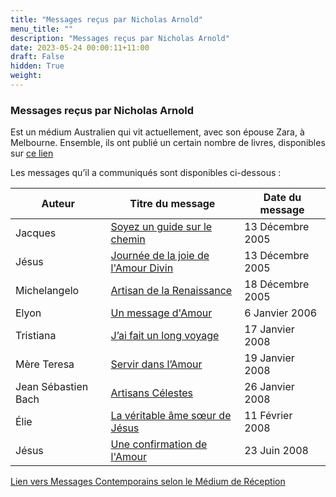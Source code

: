 ```yaml
---
title: "Messages reçus par Nicholas Arnold"
menu_title: ""
description: "Messages reçus par Nicholas Arnold"
date: 2023-05-24 00:00:11+11:00
draft: False
hidden: True
weight:
---
```

### Messages reçus par Nicholas Arnold

Est un médium Australien qui vit actuellement, avec son épouse Zara, à Melbourne. Ensemble, ils ont publié un certain nombre de livres, disponibles sur [ce lien](https://www.lulu.com/search?keyWords=Zara+Borthwick&q=Zara+Borthwick&type=null&adult_audience_rating=00&page=1&pageSize=10)

Les messages qu’il a communiqués sont disponibles ci-dessous :

**Auteur** | **Titre du message** | **Date du message**  
---|---|---
Jacques | [Soyez un guide sur le chemin](/fr-contemporary-messages/fr-contemporary-messages-by-date-order/fr-contemporary-messages-2005/fr-2005-12-13-1-na-james/) | 13 Décembre 2005
Jésus | [Journée de la joie de l'Amour Divin](/fr-contemporary-messages/fr-contemporary-messages-by-date-order/fr-contemporary-messages-2005/fr-2005-12-13-2-na-jesus/) | 13 Décembre 2005
Michelangelo | [Artisan de la Renaissance](/fr-contemporary-messages/fr-contemporary-messages-by-date-order/fr-contemporary-messages-2005/fr-2005-12-18-1-na-michelangelo/) | 18 Décembre 2005
Elyon | [Un message d'Amour](/fr-contemporary-messages/fr-contemporary-messages-by-date-order/fr-contemporary-messages-2006/fr-2006-1-6-1-na-elyon/) | 6 Janvier 2006
Tristiana | [J’ai fait un long voyage](/fr-contemporary-messages/fr-contemporary-messages-by-date-order/fr-contemporary-messages-2008/fr-2008-1-17-1-na-tristiana/) | 17 Janvier 2008
Mère Teresa | [Servir dans l’Amour](/fr-contemporary-messages/fr-contemporary-messages-by-date-order/fr-contemporary-messages-2008/fr-2008-1-19-1-na-mother-teresa/) | 19 Janvier 2008
Jean Sébastien Bach | [Artisans Célestes](/fr-contemporary-messages/fr-contemporary-messages-by-date-order/fr-contemporary-messages-2008/fr-2008-1-26-1-na-johann-sebastian-bach/) | 26 Janvier 2008	
Élie | [La véritable âme sœur de Jésus](/fr-contemporary-messages/fr-contemporary-messages-by-date-order/fr-contemporary-messages-2008/fr-2008-2-11-1-na-elijah/) | 11 Février 2008
Jésus | [Une confirmation de l'Amour](/fr-contemporary-messages/fr-contemporary-messages-by-date-order/fr-contemporary-messages-2008/fr-2008-6-23-1-na-jesus/) | 23 Juin 2008

[Lien vers Messages Contemporains selon le Médium de Réception](/fr-contemporary-messages/6-2-fr-contemporary-messages-per-medium/)